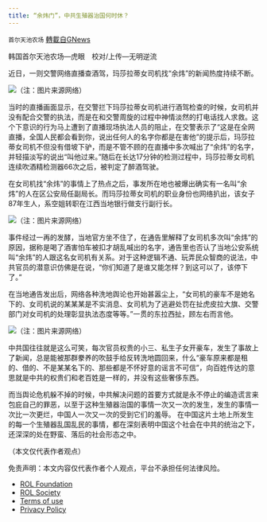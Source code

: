 ```yaml
---
title: “余炜门”，中共生殖器治国何时休？
---
```

`首尔天池农场` [轉載自GNews](https://gnews.org/zh-hans/1652638/)

韩国首尔天池农场—虎眼　校对/上传—无明逆流

近日，一则交警网络直播查酒驾，玛莎拉蒂女司机找“余炜”的新闻热度持续不断。

![](https://assets.gnews.org/wp-content/uploads/2021/11/aec70b64-e43f-441a-a6e5-229088e11f2a.jpg)（注：图片来源网络）

当时的直播画面显示，在交警拦下玛莎拉蒂女司机进行酒驾检查的时候，女司机并没有配合交警的执法，而是在和交警周旋的过程中神情淡然的打电话找人求救。这个下意识的行为马上遭到了直播现场执法人员的阻止，在交警表示了“这是在全网直播，全国人民都会看到你，说出任何人的名字你都是在害他”的提示后，玛莎拉蒂女司机不但没有借坡下驴，而是不管不顾的在直播中多次喊出了“余炜”的名字，并轻描淡写的说出“叫他过来。”随后在长达17分钟的检测过程中，玛莎拉蒂女司机连续吹酒精检测器66次之后，被判定了醉酒驾驶。

在女司机找“余炜”的事情上了热点之后，事发所在地也被爆出确实有一名叫“余炜”的人在区公安局任副局长。而玛莎拉蒂女司机的职业身份也网络扒出，该女子87年生人，系空姐转职在江西当地银行做支行副行长。

![](https://assets.gnews.org/wp-content/uploads/2021/11/7ca50dfd-1423-4f16-a826-9bc3815537c1.jpg)（注：图片来源网络）

事件经过一再的发酵，当地官方坐不住了，在通告里解释了女司机多次叫“余炜”的原因，据称是喝了酒害怕车被扣才胡乱喊出的名字，通告里也否认了当地公安系统叫“余炜”的人跟这名女司机有关系。对于这种逻辑不通、玩弄民众智商的说法，中共官员的潜意识仿佛是在说，“你们知道了是谁又能怎样？到这可以了，该停下了。”

在当地通告发出后，网络各种洗地舆论也开始甚嚣尘上，“女司机的豪车不是她名下的、女司机说的某某某是不实消息、女司机为了逃避处罚在扯虎皮拉大旗、交警部门对女司机的处理彰显执法态度等等。”一贯的东拉西扯，顾左右而言他。

![](https://assets.gnews.org/wp-content/uploads/2021/11/e6836a95-2316-418b-b059-df7dbcf3c441.jpg)（注：图片来源网络）

中共国往往就是这么可笑，每次官员权贵的小三、私生子女开豪车，发生了事故上了新闻，总是能被那群豢养的吹鼓手给反转洗地圆回来，什么“豪车原来都是租的、借的、不是某某名下的、那些都是不怀好意的谣言不可信”，向百姓传达的意思就是中共的权贵们和老百姓是一样的，并没有这些奢侈东西。

而当舆论危机躲不掉的时候，中共解决问题的首要方式就是永不停止的编造谎言来包庇自己的罪恶，以至于这种生殖器治国的事情一次又一次的发生，发生的事情一次比一次更烂，中国人一次又一次的受到它们的羞辱。
在中国这片土地上所发生的每一个生殖器乱国乱民的事情，都在深刻表明中国这个社会在中共的统治之下，还深深的处在野蛮、落后的社会形态之中。

（本文仅代表作者观点）

 

免责声明：本文内容仅代表作者个人观点，平台不承担任何法律风险。

- [ROL Foundation](https://rolfoundation.org/)
- [ROL Society](https://rolsociety.org/)
- [Terms of use](https://gnews.org/terms-of-use-3/)
- [Privacy Policy](https://gnews.org/privacy-policy/)
